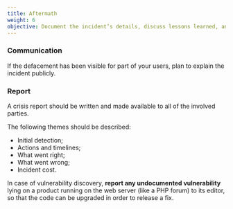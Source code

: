 ```yaml
---
title: Aftermath
weight: 6
objective: Document the incident’s details, discuss lessons learned, and adjust plans and defences.
---
```

### Communication

If the defacement has been visible for part of your users, plan to explain the incident publicly.

### Report

A crisis report should be written and made available to all of the involved parties.

The following themes should be described:

- Initial detection;
- Actions and timelines;
- What went right;
- What went wrong;
- Incident cost.

In case of vulnerability discovery, **report any undocumented vulnerability** lying on a product running on the web server (like a PHP forum) to its editor, so that the code can be upgraded in order to release a fix.
